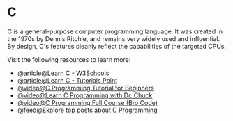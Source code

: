 # C

C is a general-purpose computer programming language. It was created in the 1970s by Dennis Ritchie, and remains very widely used and influential. By design, C's features cleanly reflect the capabilities of the targeted CPUs.

Visit the following resources to learn more:

- [@article@Learn C - W3Schools](https://www.w3schools.com/c/)
- [@article@Learn C - Tutorials Point](https://www.tutorialspoint.com/cprogramming/index.htm)
- [@video@C Programming Tutorial for Beginners](https://www.youtube.com/watch?v=KJgsSFOSQv0)
- [@video@Learn C Programming with Dr. Chuck](https://www.youtube.com/watch?v=j-_s8f5K30I)
- [@video@C Programming Full Course (Bro Code)](https://youtu.be/87SH2Cn0s9A)
- [@feed@Explore top posts about C Programming](https://app.daily.dev/tags/c?ref=roadmapsh)
